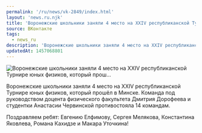 ```yaml
---
permalink: '/ru/news/vk-2849/index.html'
layout: 'news.ru.njk'
title: 'Воронежские школьники заняли 4 место на XXIV республиканской Турнире юных физиков, который прош…'
source: ВКонтакте
tags:
  - news_ru
description: 'Воронежские школьники заняли 4 место на XXIV республиканской Турнире юных физиков, который прош…'
updatedAt: 1457068801
---
```

![Воронежские школьники заняли 4 место на XXIV республиканской Турнире юных физиков, который прош…](https://sun9-64.userapi.com/impf/c628816/v628816272/46405/gYG2ZbMo0e0.jpg?size=533x800&quality=96&proxy=1&sign=7de769d707a2e04be9c5218a4ac37d26&c_uniq_tag=62irQhjK_JUZXmZlhxNmFiVF51HNSPN5_qRZ5dBo-iI&type=album)

Воронежские школьники заняли 4 место на XXIV республиканской Турнире юных физиков, который прошёл в Минске. Команда под руководством доцента физического факультета Дмитрия Дорофеева и студентки Анастасии Червинской противостояла 14 командам.

Поздравляем ребят: Евгению Елфимову, Сергея Мелякова, Константина Яковлева, Романа Кахидзе и Макара Уточкина!
